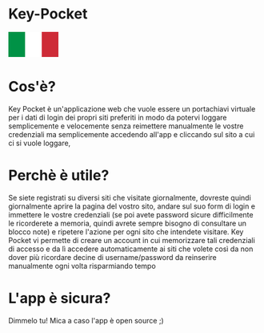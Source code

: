 # Key-Pocket

<img src="https://raw.githubusercontent.com/ken-korn/Key-Pocket/master/zReadme_files/Lang-Ita.svg.png" height=50px width=100px>

<h1>Cos'è?</h1>

<p>Key Pocket è un'applicazione web che vuole essere un portachiavi virtuale per i dati di login dei propri siti preferiti in modo da potervi loggare semplicemente e velocemente senza reimettere manualmente le vostre credenziali ma semplicemente accedendo all'app e cliccando sul sito a cui ci si vuole loggare, </p>

<h1>Perchè è utile?</h1>

<p>Se siete registrati su diversi siti che visitate giornalmente, dovreste quindi giornalmente aprire la pagina del vostro sito, andare sul suo form di login e immettere le vostre credenziali (se poi avete password sicure difficilmente le ricorderete a memoria, quindi avrete sempre bisogno di consultare un blocco note) e ripetere l'azione per ogni sito che intendete visitare. Key Pocket vi permette di creare un account in cui memorizzare tali credenziali di accesso e da lì accedere automaticamente ai siti che volete così da non dover più ricordare decine di username/password da reinserire manualmente ogni volta risparmiando tempo</p>

<h1>L'app è sicura?</h1>

<p>Dimmelo tu! Mica a caso l'app è open source ;)</p>
